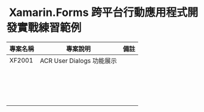 #  Xamarin.Forms 跨平台行動應用程式開發實戰練習範例

|專案名稱|專案說明|備註|
|-|-|-|
|XF2001|ACR User Dialogs 功能展示||
||||
||||
||||
||||
||||
||||
||||
||||
||||
||||
||||
||||
||||
||||
||||
||||
||||

